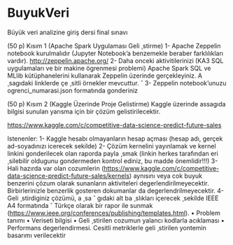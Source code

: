 # BuyukVeri
Büyük veri analizine giriş dersi final sınavı

(50 p) Kısım 1 (Apache Spark Uygulaması Geli ¸stirme)
1- Apache Zeppelin notebook kurulmalıdır (Jupyter Notebook’a benzemekle beraber
farklılıkları vardır).
http://zeppelin.apache.org/
2- Daha onceki aktivitilerinizi (KA3 SQL uygulamaları ve bir makine ögrenmesi
problemi) Apache Spark SQL ve MLlib kütüphanelerini kullanarak Zeppelin üzerinde
gerçekleyiniz. A ¸sagıdaki linklerde çe ¸sitli örnekler mevcuttur. ˘
3- Zeppelin notebook’unuzu ogrenci_numarasi.json formatında gonderiniz

(50 p) Kısım 2 (Kaggle Üzerinde Proje Gelistirme)
Kaggle üzerinde assagıda bilgisi sunulan yarısma için bir çözüm gelistirilecektir.

https://www.kaggle.com/c/competitive-data-science-predict-future-sales

Istenenler:
1- Kaggle hesabı olmayanların hesap açması (hesap adı, gerçek ad-soyadınızı
icerecek sekilde)
2- Çözüm kernelini yayınlamak ve kernel linkini gonderilecek olan raporda payla ¸smak
(linkin herkes tarafından eri ¸silebilir oldugunu gondermeden kontrol ediniz, bu madde
önemlidir!!!)
3- Hali hazırda var olan cozumlerin
(https://www.kaggle.com/c/competitive-data-science-predict-future-sales/kernels)
aynısını veya cok buyuk benzerini çözum olarak sunanların aktiviteleri
degerlendirilmeyecektir. Birbirlerinizle benzerlik gosteren dokumanlar da
degerlendrilmeyecektir.
4- Geli ¸stirdiginiz çözümü, a ¸sa ˘ gıdaki alt ba ¸slıkları içerecek ¸sekilde IEEE A4 formatında ˘
Türkçe olarak bir rapor ile sunmak
(https://www.ieee.org/conferences/publishing/templates.html).
• Problem tanımı
• Veriseti bilgisi
• Geli ¸stirilen cozumun yalancı kodlarla acıklaması
• Performans degerlendirmesi. Cesitli metriklerle geli ¸stirilen yontemin basarımı
verilecektir

